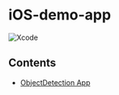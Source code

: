 # iOS-demo-app
![Xcode](https://img.shields.io/badge/Xcode-147EFB?style=flat-square&logo=Xcode&logoColor=fff)

<!-- ![Xcode](https://img.shields.io/badge/Swift-F05138?style=flat-square&logo=Swift&logoColor=fff) 
![Xcode](https://img.shields.io/badge/SwiftUI-007FFF?style=flat-square&logo=Swift&logoColor=fff&textColor=000) -->

## Contents
- [ObjectDetection App](./ObjectDetection/)
